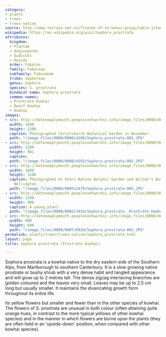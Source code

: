 ```yaml
---
category:
- plants
- trees
- trees-native
source: http://www.terrain.net.nz/friends-of-te-henui-group/table-1/kowhai-dwarf-sophora-prostrata.html
wikipedia: https://en.wikipedia.org/wiki/Sophora_prostrata
attributes:
  kingdom:
  - Plantae
  - Angiosperms
  - Eudicots
  - Rosids
  order: Fabales
  family: Fabaceae
  subfamily: Faboideae
  tribe: Sophoreae
  genus: Sophora
  species: S. prostrata
  binomial name: Sophora prostrata
  common names:
  - Prostrate Kowhai
  - Dwarf Kowhai
  - Kowhai
images:
- src: http://ketenewplymouth.peoplesnetworknz.info/image_files/0000/0008/4288/Sophora_prostrata-001.JPG
  width: 1600
  height: 1200
  caption: Photographed Christchurch Botanical Garden in November.
  path: "/image_files/0000/0008/4288/Sophora_prostrata-001.JPG"
- src: http://ketenewplymouth.peoplesnetworknz.info/image_files/0000/0008/4293/Sophora_prostrata-002.JPG
  width: 1200
  height: 901
  caption: 
  path: "/image_files/0000/0008/4293/Sophora_prostrata-002.JPG"
- src: http://ketenewplymouth.peoplesnetworknz.info/image_files/0000/0005/2479/Sophora_prostrata-005.JPG
  width: 1600
  height: 1200
  caption: Photographed at Otari Native Botanic Garden and Wilton's Bush Reserve.
    Wellington.
  path: "/image_files/0000/0005/2479/Sophora_prostrata-005.JPG"
- src: http://ketenewplymouth.peoplesnetworknz.info/image_files/0000/0003/1919/Sophora_prostrata__Prostrate_Kowhai__Dwarf_Kowhia-001.JPG
  width: 1200
  height: 900
  caption: A young plant.
  path: "/image_files/0000/0003/1919/Sophora_prostrata__Prostrate_Kowhai__Dwarf_Kowhia-001.JPG"
- src: http://ketenewplymouth.peoplesnetworknz.info/image_files/0000/0007/6919/Sophora_prostrata-001.JPG
  width: 800
  height: 600
  path: "/image_files/0000/0007/6919/Sophora_prostrata-001.JPG"
permalink: plants/trees/trees-native/sophora_prostrata.html
layout: page
title: Sophora prostrata (Prostrate Kowhai)

---
```

Sophora prostrata is a kowhai native to the dry eastern side of the Southern Alps, from Marlborough to southern Canterbury. It is a slow growing native prostrate or bushy shrub with a very dense habit and tangled appearance and will grow up to 2 metres tall. The dense zigzag interlacing branches are golden coloured and the leaves very small. Leaves may be up to 2.5 cm long but usually smaller. It maintains the divaricating growth form throughout its entire life.

Its yellow flowers but smaller and fewer than in the other species of kowhai. The flowers of S. prostrata are unusual in both colour (often attaining quite orange hues, in contrast to the more typical yellows of other kowhai species) and in the manner in which flowers are borne upon the plants (they are often held in an 'upside-down' position, when compared with other kowhai species).
